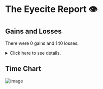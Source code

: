 # The Eyecite Report :eye:



Gains and Losses
---------
There were 0 gains and 140 losses.

<details>
<summary>Click here to see details.</summary>

|    |   ID |   GAIN | LOSS                      |   OPINION_ID |   -- |
|---:|-----:|-------:|:--------------------------|-------------:|-----:|
|  0 |    5 |        | 49 FR 34456               |      4606371 |      |
|  1 |   10 |        | 9 S.W.3d at 814           |      4678352 |      |
|  2 |   10 |        | Thompson, 9               |      4678352 |      |
|  3 |  115 |        | 57 N. Y. Supplement, 372  |      5605989 |      |
|  4 |  115 |        | 86 N. Y. Supplement, 1003 |      5605989 |      |
|  5 |  119 |        | 205 NE2d 1                |      5633658 |      |
|  6 |  119 |        | 20 NE2d 982               |      5633658 |      |
|  7 |  119 |        | 46 NW2d 811               |      5633658 |      |
|  8 |  119 |        | 176 SE2d 268              |      5633658 |      |
|  9 |  119 |        | 168 SE2d 171              |      5633658 |      |
| 10 |  119 |        | 40 SE2d 103               |      5633658 |      |
| 11 |  121 |        | 13 Pac. (2d) 1068         |      5651197 |      |
| 12 |  233 |        | Thompson, 224             |      2663630 |      |
| 13 |  233 |        | 224 F.R.D. 236            |      2663630 |      |
| 14 |  283 |        | 254 SE2d 838              |      1309369 |      |
| 15 |  283 |        | 242 SE2d 41               |      1309369 |      |
| 16 |  283 |        | 241 SE2d 261              |      1309369 |      |
| 17 |  283 |        | 247 SE2d 203              |      1309369 |      |
| 18 |  283 |        | 246 SE2d 475              |      1309369 |      |
| 19 |  283 |        | 119 SE2d 691              |      1309369 |      |
| 20 |  284 |        | 279 SE2d 289              |      1341018 |      |
| 21 |  284 |        | 309 SE2d 867              |      1341018 |      |
| 22 |  284 |        | 349 SE2d 361              |      1341018 |      |
| 23 |  284 |        | 367 SE2d 277              |      1341018 |      |
| 24 |  284 |        | 371 SE2d 914              |      1341018 |      |
| 25 |  284 |        | 335 SE2d 303              |      1341018 |      |
| 26 |  284 |        | 350 SE2d 29               |      1341018 |      |
| 27 |  375 |        | 263 SE2d 916              |      1308185 |      |
| 28 |  375 |        | 208 SE2d 5                |      1308185 |      |
| 29 |  375 |        | 220 SE2d 264              |      1308185 |      |
| 30 |  375 |        | Thompson, 452             |      1308185 |      |
| 31 |  375 |        | 27 SE2d 375               |      1308185 |      |
| 32 |  375 |        | 213 SE2d 531              |      1308185 |      |
| 33 |  375 |        | 187 SE2d 831              |      1308185 |      |
| 34 |  375 |        | 27 SE2d 659               |      1308185 |      |
| 35 |  375 |        | 60 SE2d 173               |      1308185 |      |
| 36 |  375 |        | 77 SE2d 511               |      1308185 |      |
| 37 |  375 |        | 444 NE2d 1071             |      1308185 |      |
| 38 |  383 |        | 266 SE2d 185              |      1343025 |      |
| 39 |  401 |        | Thompson, 519             |      1054699 |      |
| 40 |  408 |        | 47 FR 5752                |      1610180 |      |
| 41 |  408 |        | 50 FR 1912                |      1610180 |      |
| 42 |  409 |        | 60 F.3d 514               |      3018014 |      |
| 43 |  409 |        | Thompson, 60              |      3018014 |      |
| 44 |  432 |        | 150 NE2d 100              |      1433305 |      |
| 45 |  432 |        | 80 SE2d 387               |      1433305 |      |
| 46 |  553 |        | 760 NW2d 217              |      4295146 |      |
| 47 |  553 |        | 742 NW2d 399              |      4295146 |      |
| 48 |  553 |        | 908 NW2d 919              |      4295146 |      |
| 49 |  553 |        | 647 NW2d 508              |      4295146 |      |
| 50 |  553 |        | 257 NW2d 640              |      4295146 |      |

</details>


Time Chart
---------
![image](https://raw.githubusercontent.com/flooie/crosspingme/artifacts/benchmark/pr1-chart.png)